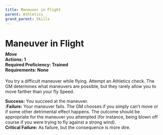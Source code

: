 ```yaml
---
title: Maneuver in Flight
parent: Athletics
grand_parent: Skills
---
```


# Maneuver in Flight

<div style="margin-top:-10px;"></div>

#### *Move*<br>**Actions:** 1<br>**Required Proficiency:** Trained<br>**Requirements:** None
You try a difficult maneuver while flying. Attempt an Athletics check. The GM determines what maneuvers are possible, but they rarely allow you to move farther than your fly Speed.

**Success:** You succeed at the maneuver.<br>
:**Failure:** Your maneuver fails. The GM chooses if you simply can’t move or if some other detrimental effect happens. The outcome should be appropriate for the maneuver you attempted (for instance, being blown off course if you were trying to fly against a strong wind).<br>
**Critical Failure:** As failure, but the consequence is more dire. 
